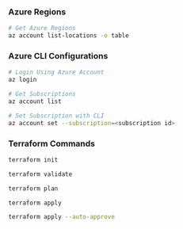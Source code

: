 ###  Azure Regions
```sh
# Get Azure Regions
az account list-locations -o table
```

### Azure CLI Configurations
```sh
# Login Using Azure Account
az login

# Get Subscriptions
az account list

# Set Subscription with CLI
az account set --subscription=<subscription id>
```

### Terraform Commands
```sh
terraform init

terraform validate

terraform plan

terraform apply

terraform apply --auto-approve
```

